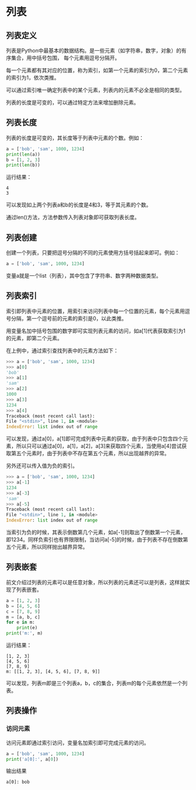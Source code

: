 # 列表

## 列表定义

列表是Python中最基本的数据结构。是一些元素（如字符串，数字，对象）的有序集合，用中括号包围，
每个元素用逗号分隔开。

每一个元素都有其对应的位置，称为索引，如第一个元素的索引为0，第二个元素的索引为1，依次类推。

可以通过索引唯一确定列表中的某个元素，列表内的元素不必全是相同的类型。

列表的长度是可变的，可以通过特定方法来增加删除元素。

## 列表长度

列表的长度是可变的，其长度等于列表中元素的个数。例如：

```python
a = ['bob', 'sam', 1000, 1234]
print(len(a))
b = [1, 2, 3]
print(len(b))
```

运行结果：

```
4
3
```

可以发现如上两个列表a和b的长度是4和3，等于其元素的个数。

通过len()方法，方法参数传入列表对象即可获取列表长度。

## 列表创建

创建一个列表，只要把逗号分隔的不同的元素使用方括号括起来即可。例如：

```python
a = ['bob', 'sam', 1000, 1234]
```

变量a就是一个list（列表），其中包含了字符串、数字两种数据类型。

## 列表索引

索引即列表中元素的位置，用索引来访问列表中每一个位置的元素，每个元素用逗号分隔，第一个逗号前的元素的索引是0，以此类推。

用变量名加中括号包围的数字即可实现列表元素的访问，如a[1]代表获取索引为1的元素，即第二个元素。

在上例中，通过索引查找列表中的元素方法如下：

```python
>>> a = ['bob', 'sam', 1000, 1234]
>>> a[0]
'bob'
>>> a[1]
'sam'
>>> a[2]
1000
>>> a[3]
1234
>>> a[4]
Traceback (most recent call last):
File "<stdin>", line 1, in <module>
IndexError: list index out of range
```

可以发现，通过a[0]，a[1]即可完成列表中元素的获取，由于列表中只包含四个元素，所以只可以通过a[0]，a[1]，a[2]，a[3]来获取四个元素，当使用a[4]尝试获取第五个元素时，由于列表中不存在第五个元素，所以出现越界的异常。

另外还可以传入值为负的索引。

```python
>>> a = ['bob', 'sam', 1000, 1234]
>>> a[-1]
1234
>>> a[-3]
'sam'
>>> a[-5]
Traceback (most recent call last):
File "<stdin>", line 1, in <module>
IndexError: list index out of range
```

当索引为负的时候，其表示倒数第几个元素，如a[-1]则取出了倒数第一个元素，即1234。同样负索引也有界限限制，当访问a[-5]的时候，由于列表不存在倒数第五个元素，所以同样抛出越界异常。

## 列表嵌套

前文介绍过列表的元素可以是任意对象，所以列表的元素还可以是列表，这样就实现了列表嵌套。

```python
a = [1, 2, 3]
b = [4, 5, 6]
c = [7, 8, 9]
m = [a, b, c]
for e in m:
    print(e)
print('m:', m)
```

运行结果：

```
[1, 2, 3]
[4, 5, 6]
[7, 8, 9]
m: [[1, 2, 3], [4, 5, 6], [7, 8, 9]]
```

可以发现，列表m即是三个列表a，b，c的集合，列表m的每个元素依然是一个列表。

## 列表操作

### 访问元素

访问元素即通过索引访问，变量名加索引即可完成元素的访问。

```python
a = ['bob', 'sam', 1000, 1234]
print('a[0]:', a[0])
```

输出结果

```
a[0]: bob
```


